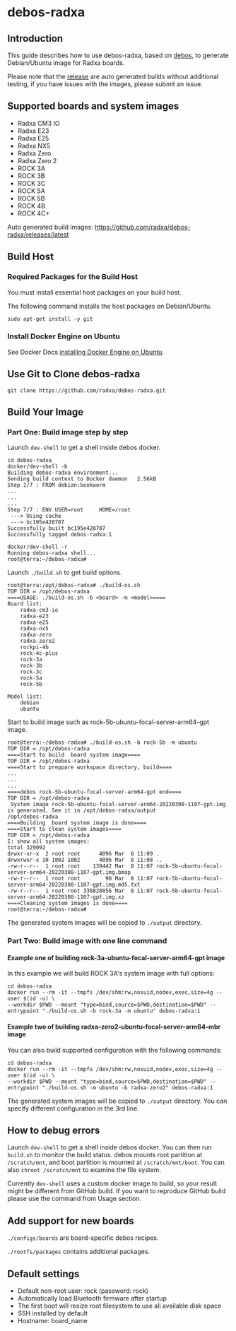 # debos-radxa

## Introduction

This guide describes how to use debos-radxa, based on [debos](https://github.com/go-debos/debos), to generate Debian/Ubuntu image for Radxa boards.

Please note that the [release](https://github.com/radxa/debos-radxa/releases/latest) are auto generated builds without additional testing, if you have issues with the images, please submit an issue.

## Supported boards and system images

* Radxa CM3 IO
* Radxa E23
* Radxa E25
* Radxa NX5
* Radxa Zero
* Radxa Zero 2
* ROCK 3A
* ROCK 3B
* ROCK 3C
* ROCK 5A
* ROCK 5B
* ROCK 4B
* ROCK 4C+

Auto generated build images: https://github.com/radxa/debos-radxa/releases/latest

## Build Host

### Required Packages for the Build Host

You must install essential host packages on your build host.

The following command installs the host packages on Debian/Ubuntu.

```shell
sudo apt-get install -y git
```

### Install Docker Engine on Ubuntu

See Docker Docs [installing Docker Engine on Ubuntu](https://docs.docker.com/engine/install/ubuntu/).

## Use Git to Clone debos-radxa

```shell
git clone https://github.com/radxa/debos-radxa.git
```

## Build Your Image

### Part One: Build image step by step

Launch `dev-shell` to get a shell inside debos docker.

```shell
cd debos-radxa
docker/dev-shell -b
Building debos-radxa environment...
Sending build context to Docker daemon   2.56kB
Step 1/7 : FROM debian:bookworm
...
...
...
Step 7/7 : ENV USER=root     HOME=/root
 ---> Using cache
 ---> bc195e420707
Successfully built bc195e420707
Successfully tagged debos-radxa:1

docker/dev-shell -r
Running debos-radxa shell...
root@terra:~/debos-radxa#
```

Launch `./build.sh` to get build options.

```shell
root@terra:/opt/debos-radxa# ./build-os.sh
TOP DIR = /opt/debos-radxa
====USAGE: ./build-os.sh -b <board> -m <model>====
Board list:
    radxa-cm3-io
    radxa-e23
    radxa-e25
    radxa-nx5
    radxa-zero
    radxa-zero2
    rockpi-4b
    rock-4c-plus
    rock-3a
    rock-3b
    rock-3c
    rock-5a
    rock-5b

Model list:
    debian
    ubuntu
```

Start to build image such as rock-5b-ubuntu-focal-server-arm64-gpt image.

```shell
root@terra:~/debos-radxa# ./build-os.sh -b rock-5b -m ubuntu
TOP DIR = /opt/debos-radxa
====Start to build  board system image====
TOP DIR = /opt/debos-radxa
====Start to preppare workspace directory, build====
...
...
...
====debos rock-5b-ubuntu-focal-server-arm64-gpt end====
TOP DIR = /opt/debos-radxa
 System image rock-5b-ubuntu-focal-server-arm64-20220308-1107-gpt.img is generated. See it in /opt/debos-radxa/output
/opt/debos-radxa
====Building  board system image is done====
====Start to clean system images====
TOP DIR = /opt/debos-radxa
I: show all system images:
total 329092
drwxr-xr-x  2 root root      4096 Mar  8 11:09 .
drwxrwxr-x 10 1002 1002      4096 Mar  8 11:08 ..
-rw-r--r--  1 root root    139442 Mar  8 11:07 rock-5b-ubuntu-focal-server-arm64-20220308-1107-gpt.img.bmap
-rw-r--r--  1 root root        90 Mar  8 11:07 rock-5b-ubuntu-focal-server-arm64-20220308-1107-gpt.img.md5.txt
-rw-r--r--  1 root root 336828856 Mar  8 11:07 rock-5b-ubuntu-focal-server-arm64-20220308-1107-gpt.img.xz
====Cleaning system images is done====
root@terra:~/debos-radxa#
```

The generated system images will be copied to `./output` directory.

### Part Two: Build image with one line command

#### Example one of building rock-3a-ubuntu-focal-server-arm64-gpt image

In this example we will build ROCK 3A's system image with full options:

```shell
cd debos-radxa
docker run --rm -it --tmpfs /dev/shm:rw,nosuid,nodev,exec,size=4g --user $(id -u) \
--workdir $PWD --mount "type=bind,source=$PWD,destination=$PWD" --entrypoint "./build-os.sh -b rock-3a -m ubuntu" debos-radxa:1
```

#### Example two of building radxa-zero2-ubuntu-focal-server-arm64-mbr image

You can also build supported configuration with the following commands:

```shell
cd debos-radxa
docker run --rm -it --tmpfs /dev/shm:rw,nosuid,nodev,exec,size=4g --user $(id -u) \
--workdir $PWD --mount "type=bind,source=$PWD,destination=$PWD" --entrypoint "./build-os.sh -m ubuntu -b radxa-zero2" debos-radxa:1
```

The generated system images will be copied to `./output` directory. You can specify different configuration in the 3rd line.

## How to debug errors

Launch `dev-shell` to get a shell inside debos docker. You can then run `build.sh` to monitor the build status. debos mounts root partition at `/scratch/mnt`, and boot partition is mounted at `/scratch/mnt/boot`. You can also `chroot /scratch/mnt` to examine the file system.

Currently `dev-shell` uses a custom docker image to build, so your result might be different from GitHub build. If you want to reproduce GitHub build please use the command from Usage section.

## Add support for new boards

`./configs/boards` are board-specific debos recipes.

`./rootfs/packages` contains additional packages.

## Default settings

* Default non-root user: rock (password: rock)
* Automatically load Bluetooth firmware after startup
* The first boot will resize root filesystem to use all available disk space
* SSH installed by default
* Hostname: board_name
